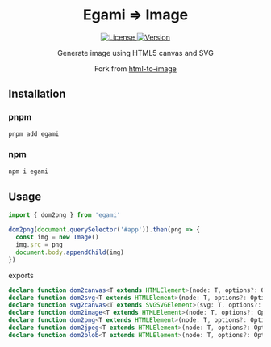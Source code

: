 <h1 align="center">Egami => Image</h1>

<p align="center">
  <a href="https://github.com/qq15725/egami/blob/master/LICENSE" class="mr-3">
    <img src="https://img.shields.io/npm/l/egami.svg" alt="License">
  </a>
  <a href="https://www.npmjs.com/package/egami">
    <img src="https://img.shields.io/npm/v/egami.svg" alt="Version">
  </a>
</p>

<p align="center">Generate image using HTML5 canvas and SVG</p>

<p align="center">Fork from <a href="https://github.com/bubkoo/html-to-image">html-to-image</a></p>

## Installation

### pnpm

```sh
pnpm add egami
```

### npm

```sh
npm i egami
```

## Usage

```ts
import { dom2png } from 'egami'

dom2png(document.querySelector('#app')).then(png => {
  const img = new Image()
  img.src = png
  document.body.appendChild(img)
})
```

exports

```ts
declare function dom2canvas<T extends HTMLElement>(node: T, options?: Options): Promise<HTMLCanvasElement>;
declare function dom2svg<T extends HTMLElement>(node: T, options?: Options): Promise<SVGSVGElement>;
declare function svg2canvas<T extends SVGSVGElement>(svg: T, options?: Options): Promise<HTMLCanvasElement>;
declare function dom2image<T extends HTMLElement>(node: T, options?: Options): Promise<HTMLImageElement>;
declare function dom2png<T extends HTMLElement>(node: T, options?: Options): Promise<string>;
declare function dom2jpeg<T extends HTMLElement>(node: T, options?: Options): Promise<string>;
declare function dom2blob<T extends HTMLElement>(node: T, options?: Options): Promise<Blob | null>;
```
